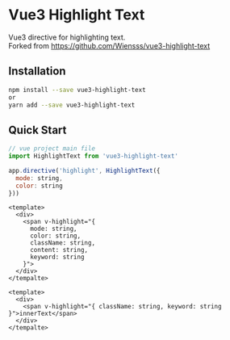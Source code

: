 # Vue3 Highlight Text

Vue3 directive for highlighting text.  
Forked from https://github.com/Wiensss/vue3-highlight-text

## Installation

```sh
npm install --save vue3-highlight-text
or
yarn add --save vue3-highlight-text
```

## Quick Start

```js
// vue project main file
import HighlightText from 'vue3-highlight-text'

app.directive('highlight', HighlightText({
  mode: string,
  color: string
}))
```

```vue
<template>
  <div>
    <span v-highlight="{
      mode: string,
      color: string,
      className: string,
      content: string,
      keyword: string
    }">
  </div>
</tempalte>
```

```vue
<template>
  <div>
    <span v-highlight="{ className: string, keyword: string }">innerText</span>
  </div>
</tempalte>
```